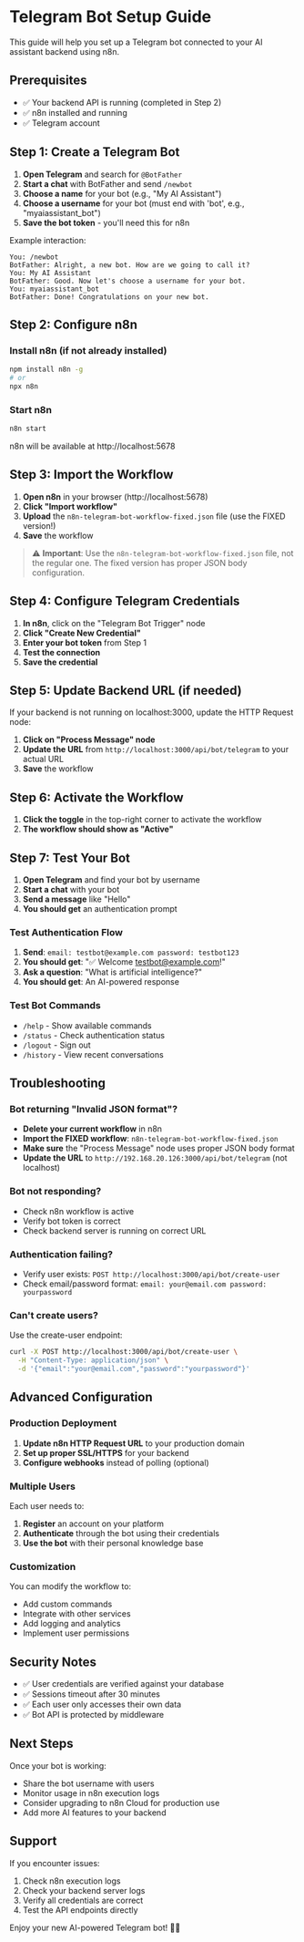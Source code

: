 # Telegram Bot Setup Guide

This guide will help you set up a Telegram bot connected to your AI assistant backend using n8n.

## Prerequisites

- ✅ Your backend API is running (completed in Step 2)
- ✅ n8n installed and running
- ✅ Telegram account

## Step 1: Create a Telegram Bot

1. **Open Telegram** and search for `@BotFather`
2. **Start a chat** with BotFather and send `/newbot`
3. **Choose a name** for your bot (e.g., "My AI Assistant")
4. **Choose a username** for your bot (must end with 'bot', e.g., "myaiassistant_bot")
5. **Save the bot token** - you'll need this for n8n

Example interaction:
```
You: /newbot
BotFather: Alright, a new bot. How are we going to call it?
You: My AI Assistant
BotFather: Good. Now let's choose a username for your bot.
You: myaiassistant_bot
BotFather: Done! Congratulations on your new bot.
```

## Step 2: Configure n8n

### Install n8n (if not already installed)
```bash
npm install n8n -g
# or
npx n8n
```

### Start n8n
```bash
n8n start
```
n8n will be available at http://localhost:5678

## Step 3: Import the Workflow

1. **Open n8n** in your browser (http://localhost:5678)
2. **Click "Import workflow"**
3. **Upload** the `n8n-telegram-bot-workflow-fixed.json` file (use the FIXED version!)
4. **Save** the workflow

> ⚠️ **Important**: Use the `n8n-telegram-bot-workflow-fixed.json` file, not the regular one. The fixed version has proper JSON body configuration.

## Step 4: Configure Telegram Credentials

1. **In n8n**, click on the "Telegram Bot Trigger" node
2. **Click "Create New Credential"**
3. **Enter your bot token** from Step 1
4. **Test the connection**
5. **Save the credential**

## Step 5: Update Backend URL (if needed)

If your backend is not running on localhost:3000, update the HTTP Request node:

1. **Click on "Process Message" node**
2. **Update the URL** from `http://localhost:3000/api/bot/telegram` to your actual URL
3. **Save** the workflow

## Step 6: Activate the Workflow

1. **Click the toggle** in the top-right corner to activate the workflow
2. **The workflow should show as "Active"**

## Step 7: Test Your Bot

1. **Open Telegram** and find your bot by username
2. **Start a chat** with your bot
3. **Send a message** like "Hello"
4. **You should get** an authentication prompt

### Test Authentication Flow

1. **Send**: `email: testbot@example.com password: testbot123`
2. **You should get**: "✅ Welcome testbot@example.com!"
3. **Ask a question**: "What is artificial intelligence?"
4. **You should get**: An AI-powered response

### Test Bot Commands

- `/help` - Show available commands
- `/status` - Check authentication status  
- `/logout` - Sign out
- `/history` - View recent conversations

## Troubleshooting

### Bot returning "Invalid JSON format"?
- **Delete your current workflow** in n8n
- **Import the FIXED workflow**: `n8n-telegram-bot-workflow-fixed.json`
- **Make sure** the "Process Message" node uses proper JSON body format
- **Update the URL** to `http://192.168.20.126:3000/api/bot/telegram` (not localhost)

### Bot not responding?
- Check n8n workflow is active
- Verify bot token is correct
- Check backend server is running on correct URL

### Authentication failing?
- Verify user exists: `POST http://localhost:3000/api/bot/create-user`
- Check email/password format: `email: your@email.com password: yourpassword`

### Can't create users?
Use the create-user endpoint:
```bash
curl -X POST http://localhost:3000/api/bot/create-user \
  -H "Content-Type: application/json" \
  -d '{"email":"your@email.com","password":"yourpassword"}'
```

## Advanced Configuration

### Production Deployment

1. **Update n8n HTTP Request URL** to your production domain
2. **Set up proper SSL/HTTPS** for your backend
3. **Configure webhooks** instead of polling (optional)

### Multiple Users

Each user needs to:
1. **Register** an account on your platform
2. **Authenticate** through the bot using their credentials
3. **Use the bot** with their personal knowledge base

### Customization

You can modify the workflow to:
- Add custom commands
- Integrate with other services
- Add logging and analytics
- Implement user permissions

## Security Notes

- ✅ User credentials are verified against your database
- ✅ Sessions timeout after 30 minutes
- ✅ Each user only accesses their own data
- ✅ Bot API is protected by middleware

## Next Steps

Once your bot is working:
- Share the bot username with users
- Monitor usage in n8n execution logs
- Consider upgrading to n8n Cloud for production use
- Add more AI features to your backend

## Support

If you encounter issues:
1. Check n8n execution logs
2. Check your backend server logs
3. Verify all credentials are correct
4. Test the API endpoints directly

Enjoy your new AI-powered Telegram bot! 🤖✨
